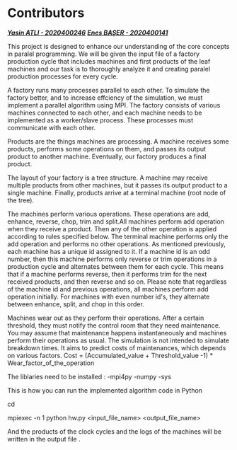 # Contributors
  [***Yasin ATLI - 2020400246***](https://github.com/TheRealLowyer)
  [***Enes BAŞER - 2020400141***](https://github.com/EnesBaserr)


This project is designed to enhance our understanding of the core concepts in paralel programming. We will be given the input file of a factory production cycle that includes machines and first products of the leaf machines and our task is to thoroughly analyze it and creating paralel production processes for every cycle.

A factory runs many processes parallel to each other. To simulate the factory better, and to increase
effciency of the simulation, we must implement a parallel algorithm using MPI. The factory
consists of various machines connected to each other, and each machine needs to be implemented
as a worker/slave process. These processes must communicate with each other.

Products are the things machines are processing. A machine receives some products, performs
some operations on them, and passes its output product to another machine. Eventually, our
factory produces a final product.

The layout of your factory is a tree structure. A machine may receive multiple products from
other machines, but it passes its output product to a single machine. Finally, products arrive at a
terminal machine (root node of the tree).

The machines perform various operations. These operations are add, enhance, reverse, chop, trim
and split.All machines perform add operation when they receive a product. Then any of the other
operation is applied according to rules specified below. The terminal machine performs only the
add operation and performs no other operations. As mentioned previously, each machine has a
unique id assigned to it. If a machine id is an odd number, then this machine performs only
reverse or trim operations in a production cycle and alternates between them for each cycle. This
means that if a machine performs reverse, then it performs trim for the next received products,
and then reverse and so on. Please note that regardless of the machine id and previous operations,
all machines perform add operation initially. For machines with even number id's, they alternate
between enhance, split, and chop in this order.

Machines wear out as they perform their operations. After a certain threshold, they must notify
the control room that they need maintenance. You may assume that maintenance happens instantaneously and machines perform their operations as usual. The simulation is not intended to
simulate breakdown times. It aims to predict costs of maintenances, which depends on various
factors. Cost = (Accumulated_value + Threshold_value -1) * Wear_factor_of_the_operation

The liblaries need to be installed :
-mpi4py
-numpy
-sys


This is how you can run the implemented algorithm code in Python

cd <where the unzipped file is>

mpiexec -n 1 python hw.py <input_file_name> <output_file_name>

And the products of the clock cycles and the logs of the machines will be written in the output file . 
